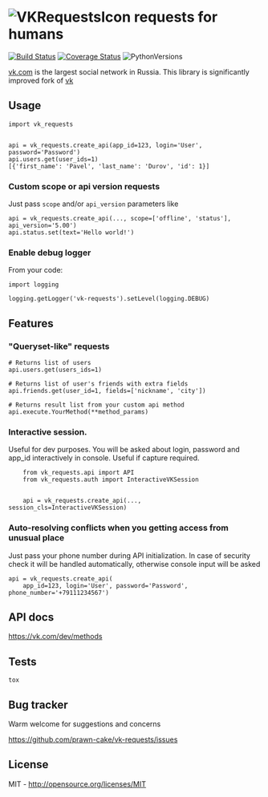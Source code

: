 ![VKRequestsIcon](https://www.dropbox.com/s/dv9oy3i8nlmdo50/vk_icon.png?dl=1) requests for humans
========================================================================================================
[![Build Status](https://travis-ci.org/prawn-cake/vk-requests.svg?branch=master)](https://travis-ci.org/prawn-cake/vk-requests)
[![Coverage Status](https://coveralls.io/repos/prawn-cake/vk-requests/badge.svg?branch=master&service=github)](https://coveralls.io/github/prawn-cake/vk-requests?branch=master)
![PythonVersions](https://www.dropbox.com/s/ck0nc28ttga2pw9/python-2.7_3.4-blue.svg?dl=1)

[vk.com](https://vk.com) is the largest social network in Russia.
This library is significantly improved fork of [vk](https://github.com/dimka665/vk)


## Usage
    import vk_requests
    
    
    api = vk_requests.create_api(app_id=123, login='User', password='Password')
    api.users.get(user_ids=1)
    [{'first_name': 'Pavel', 'last_name': 'Durov', 'id': 1}]
    
### Custom scope or api version requests

Just pass `scope` and/or `api_version` parameters like

    api = vk_requests.create_api(..., scope=['offline', 'status'], api_version='5.00')
    api.status.set(text='Hello world!')
    
### Enable debug logger
From your code:
    
    import logging
    
    logging.getLogger('vk-requests').setLevel(logging.DEBUG)


## Features
### "Queryset-like" requests
    
    # Returns list of users
    api.users.get(users_ids=1)
    
    # Returns list of user's friends with extra fields 
    api.friends.get(user_id=1, fields=['nickname', 'city'])
    
    # Returns result list from your custom api method
    api.execute.YourMethod(**method_params)
 
 
### Interactive session. 

Useful for dev purposes. You will be asked about login, password and app_id 
interactively in console. Useful if capture required.
        
        from vk_requests.api import API
        from vk_requests.auth import InteractiveVKSession
        
        
        api = vk_requests.create_api(..., session_cls=InteractiveVKSession)


### Auto-resolving conflicts when you getting access from unusual place

Just pass your phone number during API initialization. In case of security check 
it will be handled automatically, otherwise console input will be asked

    api = vk_requests.create_api(
        app_id=123, login='User', password='Password', phone_number='+79111234567')


## API docs
https://vk.com/dev/methods


## Tests
    
    tox


## Bug tracker

Warm welcome for suggestions and concerns

https://github.com/prawn-cake/vk-requests/issues


## License

MIT - http://opensource.org/licenses/MIT
